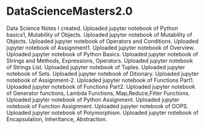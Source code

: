 # DataScienceMasters2.0
Data Science Notes I created. 
Uploaded jupyter notebook of Python basics1, Mutability of Objects.
Uploaded jupyter notebook of Mutability of Objects.
Uploaded jupyter notebook of Operators and Conditions.
Uploaded jupyter notebook of Assignment1.
Uploaded jupyter notebook of Overview.
Uploaded jupyter notebook of Python Basics.
Uploaded jupyter notebook of Strings and Methods, Expressions, Operators.
Uploaded jupyter notebook of Strings List.
Uploaded jupyter notebook of Tuples.
Uploaded jupyter notebook of Sets.
Uploaded jupyter notebook of Ditionary.
Uploaded jupyter notebook of Assignment-2.
Uploaded jupyter notebook of Functions Part1.
Uploaded jupyter notebook of Functions Part2.
Uploaded jupyter notebook of Generator functions, Lambda Functions, Map,Reduce,Filter Functions.
Uploaded jupyter notebook of Python Assignment.
Uploaded jupyter notebook of Function Assignment.
Uploaded jupyter notebook of OOPS.
Uploaded jupyter notebook of Polymorphism.
Uploaded jupyter notebook of Encapsulation, Inheritance, Abstraction.
